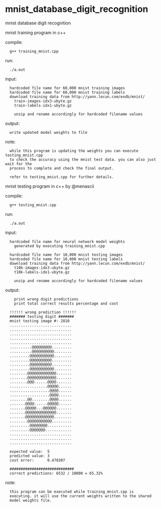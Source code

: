 # mnist_database_digit_recognition
mnist database digit recognition

mnist training program in c++
     
   compile:
   
      g++ training_mnist.cpp
    
   run:
   
      ./a.out  

   input:     
   
      hardcoded file name for 60,000 mnist training images
      hardcoded file name for 60,000 mnist training labels
      download training data from http://yann.lecun.com/exdb/mnist/
        train-images-idx3-ubyte.gz
        train-labels-idx1-ubyte.gz
        
        unzip and rename accordingly for hardcoded filename values
   
   output:
   
      write updated model weights to file
      
   note:
   
      while this program is updating the weights you can execute testing_mnist.cpp
      to check the accuracy using the mnist test data. you can also just wait for the 
      process to complete and check the final output. 

      refer to testing_mnist.cpp for further details.
      
mnist testing program in c++ by @menascii
     
   compile:
   
      g++ testing_mnist.cpp
    
   run:
   
      ./a.out  

   input: 
   
   	  hardcoded file name for neural network model weights
		generated by executing training_mnist.cpp

      hardcoded file name for 10,000 mnist testing images
      hardcoded file name for 10,000 mnist testing labels
      download training data from http://yann.lecun.com/exdb/mnist/
        t10k-images-idx3-ubyte.gz
        t10k-labels-idx1-ubyte.gz
        
        unzip and rename accordingly for hardcoded filename values
   
   output:
   
     	print wrong digit predictions
     	print total correct results percentage and cost

      !!!!!! wrong prediction !!!!!!
      ####### testing digit #######
      mnist testing image #: 2810
      ............................
      ............................
      ............................
      ............................
      ............................
      ..........@@@@@@@@@.........
      ..........@@@@@@@@@@........
      .........@@@@@@@@@@@........
      .........@@@@@@@@@@.........
      .........@@@@@@@@@@.........
      .........@@@@@@@@@@@........
      ........@@@@@@@@@@@@@.......
      ........@@@@@@@@@@@@@.......
      ........@@@......@@@@.......
      .................@@@@@......
      ..................@@@@......
      ..................@@@@......
      ........@@........@@@@......
      .......@@@@......@@@@@......
      .......@@@@@...@@@@@@.......
      .......@@@@@@@@@@@@@@.......
      .......@@@@@@@@@@@@@........
      ........@@@@@@@@@@@.........
      .........@@@@@@@@...........
      .........@@@@@@@............
      ............................
      ............................
      ............................

      expected value:  5
      predicted value: 3
      cost error:      0.478307

      #############################
      correct predictions: 6532 / 10000 = 65.32%
      
   note:
   
      this program can be executed while training_mnist.cpp is
      executing. it will use the current weights written to the shared
      model weights file.

